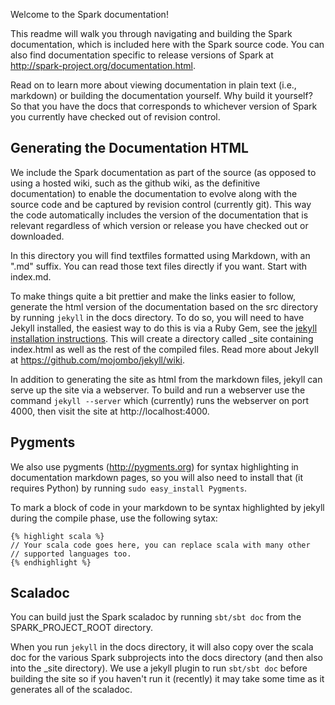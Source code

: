 Welcome to the Spark documentation!

This readme will walk you through navigating and building the Spark documentation, which is included here with the Spark source code. You can also find documentation specific to release versions of Spark at http://spark-project.org/documentation.html.

Read on to learn more about viewing documentation in plain text (i.e., markdown) or building the documentation yourself. Why build it yourself? So that you have the docs that corresponds to whichever version of Spark you currently have checked out of revision control.

## Generating the Documentation HTML

We include the Spark documentation as part of the source (as opposed to using a hosted wiki, such as the github wiki, as the definitive documentation) to enable the documentation to evolve along with the source code and be captured by revision control (currently git). This way the code automatically includes the version of the documentation that is relevant regardless of which version or release you have checked out or downloaded.

In this directory you will find textfiles formatted using Markdown, with an ".md" suffix. You can read those text files directly if you want. Start with index.md.

To make things quite a bit prettier and make the links easier to follow, generate the html version of the documentation based on the src directory by running `jekyll` in the docs directory. To do so, you will need to have Jekyll installed, the easiest way to do this is via a Ruby Gem, see the [jekyll installation instructions](https://github.com/mojombo/jekyll/wiki/install). This will create a directory called _site containing index.html as well as the rest of the compiled files. Read more about Jekyll at https://github.com/mojombo/jekyll/wiki.

In addition to generating the site as html from the markdown files, jekyll can serve up the site via a webserver. To build and run a webserver use the command `jekyll --server` which (currently) runs the webserver on port 4000, then visit the site at http://localhost:4000.

## Pygments

We also use pygments (http://pygments.org) for syntax highlighting in documentation markdown pages, so you will also need to install that (it requires Python) by running `sudo easy_install Pygments`.

To mark a block of code in your markdown to be syntax highlighted by jekyll during the compile phase, use the following sytax:

    {% highlight scala %}
    // Your scala code goes here, you can replace scala with many other
    // supported languages too.
    {% endhighlight %}

## Scaladoc

You can build just the Spark scaladoc by running `sbt/sbt doc` from the SPARK_PROJECT_ROOT directory.

When you run `jekyll` in the docs directory, it will also copy over the scala doc for the various Spark subprojects into the docs directory (and then also into the _site directory). We use a jekyll plugin to run `sbt/sbt doc` before building the site so if you haven't run it (recently) it may take some time as it generates all of the scaladoc.
